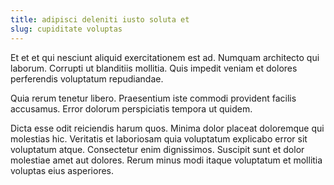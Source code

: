 ```yaml
---
title: adipisci deleniti iusto soluta et
slug: cupiditate voluptas
---
```


Et et et qui nesciunt aliquid exercitationem est ad. Numquam architecto qui laborum. Corrupti ut blanditiis mollitia. Quis impedit veniam et dolores perferendis voluptatum repudiandae.

Quia rerum tenetur libero. Praesentium iste commodi provident facilis accusamus. Error dolorum perspiciatis tempora ut quidem.

Dicta esse odit reiciendis harum quos. Minima dolor placeat doloremque qui molestias hic. Veritatis et laboriosam quia voluptatum explicabo error sit voluptatum atque. Consectetur enim dignissimos. Suscipit sunt et dolor molestiae amet aut dolores. Rerum minus modi itaque voluptatum et mollitia voluptas eius asperiores.

